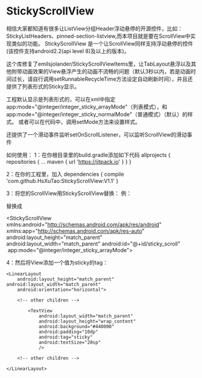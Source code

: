 # StickyScrollView
相信大家都知道有很多让ListView分组Header浮动悬停的开源控件，比如：StickyListHeaders、pinned-section-listview,而本项目就是要在ScrollView中实现类似的功能。
StickyScrollView 是一个让ScrollView同样支持浮动悬停的控件(该控件支持android2.2(api level 8)及以上的版本)。

这个库修复了emilsjolander/StickyScrollViewItems里，让TabLayout悬浮以及其他附带动画效果的View悬浮产生的动画不流畅的问题（默认3秒以内，若是动画时间过长，请自行调用setRunnableRecycleTime方法设定自动刷新时间），并且还提供了列表形式的Sticky显示。

工程默认显示是列表形式的，可以在xml中指定  app:mode="@integer/integer_sticky_arrayMode"（列表模式），和app:mode="@integer/integer_sticky_normalMode"（普通模式）（默认）的样式。
或者可以在代码中，调用setMode方法来设置样式。


还提供了一个滑动事件监听setOnScrollListener，可以监听ScrollView的滑动事件


如何使用：
1：在你根目录里的build.gradle添加如下代码
allprojects {
		repositories {
			...
			maven { url 'https://jitpack.io' }
		}
}


2：在你的工程里，加入
dependencies {
	  compile 'com.github.HsXuTao:StickyScrollView:V1.1'
}

3：将您的ScrollView用StickyScrollView替换：
例：

<ScrollView xmlns:android="http://schemas.android.com/apk/res/android"
    android:layout_height="match_parent" android:layout_width="match_parent"
    >
    <!-- scroll view child goes here -->
</ScrollView>

替换成

<StickyScrollView xmlns:android="http://schemas.android.com/apk/res/android"
    xmlns:app="http://schemas.android.com/apk/res-auto"
    android:layout_height="match_parent" android:layout_width="match_parent"
    android:id="@+id/sticky_scroll"
    app:mode="@integer/integer_sticky_arrayMode">
    <!-- scroll view child goes here -->
</StickyScrollView>


4：然后将View添加一个值为sticky的tag：

<StickyScrollView xmlns:android="http://schemas.android.com/apk/res/android"
    xmlns:app="http://schemas.android.com/apk/res-auto"
    android:id="@+id/sticky_scroll"
    android:layout_height="match_parent" android:layout_width="match_parent"
    app:mode="@integer/integer_sticky_arrayMode">

    <LinearLayout 
        android:layout_height="match_parent" android:layout_width="match_parent" 
        android:orientation="horizontal">
        
        <!-- other children -->
        
            <TextView
                android:layout_width="match_parent"
                android:layout_height="wrap_content"
                android:background="#440000"
                android:padding="10dp"
                android:tag="sticky"
                android:textSize="20sp"
                />

        <!-- other children -->

    </LinearLayout>

</StickyScrollView>



